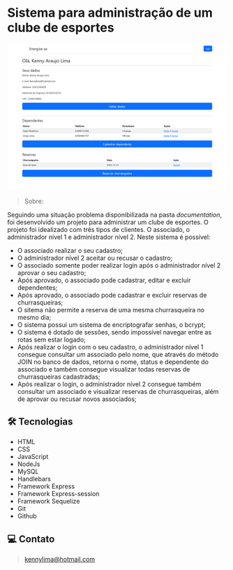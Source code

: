 # Sistema para administração de um clube de esportes

![preview](./.github/preview.png)

> Sobre:

Seguindo uma situação problema disponibilizada na pasta *documentation*, foi desenvolvido um projeto para administrar um clube de esportes. O projeto foi idealizado com três tipos de clientes. O associado, o administrador nível 1 e administrador nível 2. Neste sistema é possível:

- O associado realizar o seu cadastro;
- O administrador nível 2 aceitar ou recusar o cadastro;
- O associado somente poder realizar login após o administrador nível 2 aprovar o seu cadastro;
- Após aprovado, o associado pode cadastrar, editar e excluir dependentes;
- Após aprovado, o associado pode cadastrar e excluir reservas de churrasqueiras;
- O sitema não permite a reserva de uma mesma churrasqueira no mesmo dia;
- O sistema possui um sistema de encriptografar senhas, o bcrypt;
- O sistema é dotado de sessões, sendo impossível navegar entre as rotas sem estar logado;
- Após realizar o login com o seu cadastro, o administrador nível 1 consegue consultar um associado pelo nome, que através do método JOIN no banco de dados, retorna o nome, status e dependente do associado e também consegue visualizar todas reservas de churrasqueiras cadastradas;
- Após realizar o login, o administrador nível 2 consegue também consultar um associado e visualizar reservas de churrasqueiras, além de aprovar ou recusar novos associados;

## 🛠 Tecnologias 
- HTML
- CSS
- JavaScript
- NodeJs
- MySQL
- Handlebars
- Framework Express
- Framework Express-session
- Framework Sequelize
- Git
- Github

## 💻 Contato 

 > kennylima@hotmail.com